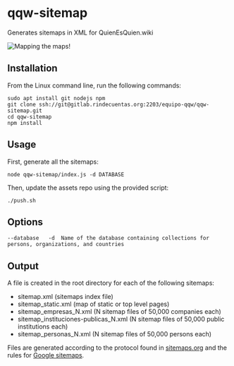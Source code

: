 # qqw-sitemap

Generates sitemaps in XML for QuienEsQuien.wiki

![Mapping the maps!](https://media.giphy.com/media/U4YEoSRgz5JtebnYqH/giphy.gif)

## Installation

From the Linux command line, run the following commands:

    sudo apt install git nodejs npm
    git clone ssh://git@gitlab.rindecuentas.org:2203/equipo-qqw/qqw-sitemap.git
    cd qqw-sitemap
    npm install

## Usage

First, generate all the sitemaps:

    node qqw-sitemap/index.js -d DATABASE

Then, update the assets repo using the provided script:

    ./push.sh

## Options

    --database   -d  Name of the database containing collections for persons, organizations, and countries

## Output

A file is created in the root directory for each of the following sitemaps:

* sitemap.xml (sitemaps index file)
* sitemap_static.xml (map of static or top level pages)
* sitemap_empresas_N.xml (N sitemap files of 50,000 companies each)
* sitemap_instituciones-publicas_N.xml (N sitemap files of 50,000 public institutions each)
* sitemap_personas_N.xml (N sitemap files of 50,000 persons each)

Files are generated according to the protocol found in [sitemaps.org](https://www.sitemaps.org/protocol.html) and the rules for [Google sitemaps](https://support.google.com/webmasters/answer/183668?hl=en&ref_topic=4581190).

